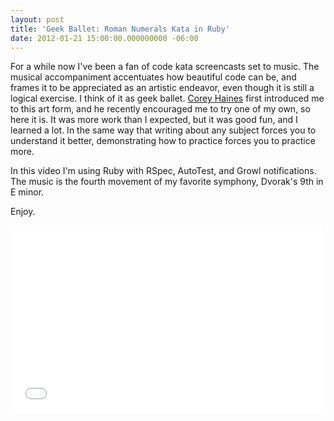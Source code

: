 ```yaml
---
layout: post
title: 'Geek Ballet: Roman Numerals Kata in Ruby'
date: 2012-01-21 15:00:00.000000000 -06:00
---
```

<div class="kg-card-markdown"><p>For a while now I've been a fan of code kata screencasts set to music. The musical accompaniment accentuates how beautiful code can be, and frames it to be appreciated as an artistic endeavor, even though it is still a logical exercise. I think of it as geek ballet. <a href="http://coreyhaines.com" target="_blank">Corey Haines</a> first introduced me to this art form, and he recently encouraged me to try one of my own, so here it is. It was more work than I expected, but it was good fun, and I learned a lot. In the same way that writing about any subject forces you to understand it better, demonstrating how to practice forces you to practice more.</p>
<p>In this video I'm using Ruby with RSpec, AutoTest, and Growl notifications. The music is the fourth movement of my favorite symphony, Dvorak's 9th in E minor.</p>
<p>Enjoy.</p>
<iframe src="//player.vimeo.com/video/35429698" width="500" height="300" frameborder="0" webkitallowfullscreen mozallowfullscreen allowfullscreen></iframe></div>
